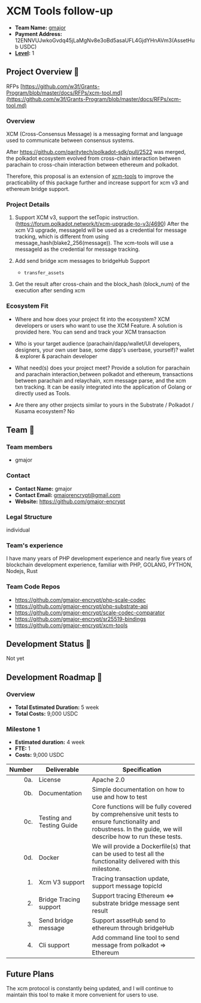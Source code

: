 # XCM Tools follow-up

* **Team Name:** [gmajor](https://github.com/gmajor-encrypt)
* **Payment Address:** 12ENNVUJwkoGvdq45jLaMgNv8e3oBd5asaUFL4GjdYHnAVm3(AssetHub USDC)
* **[Level](https://github.com/w3f/Grants-Program/tree/master#level_slider-levels):** 1

## Project Overview :page_facing_up:

RFPs [https://github.com/w3f/Grants-Program/blob/master/docs/RFPs/xcm-tool.md](https://github.com/w3f/Grants-Program/blob/master/docs/RFPs/xcm-tool.md)

### Overview

XCM (Cross-Consensus Message) is a messaging format and language used to communicate between consensus systems.

After https://github.com/paritytech/polkadot-sdk/pull/2522 was merged, the polkadot ecosystem evolved from cross-chain interaction
between parachain to cross-chain interaction between ethereum and polkadot.

Therefore, this proposal is an extension of [xcm-tools](https://github.com/gmajor-encrypt/xcm-tools) to improve the
practicability of this package further and increase support for xcm v3 and ethereum bridge support.

### Project Details

1. Support XCM v3, support the setTopic instruction.(https://forum.polkadot.network/t/xcm-upgrade-to-v3/4690)
   After the xcm V3 upgrade, messageId will be used as a credential for message tracking, which is different from using
   message_hash(blake2_256(message)).
   The xcm-tools will use a messageId as the credential for message tracking.

2. Add send bridge xcm messages to bridgeHub Support

    * `transfer_assets`

3. Get the result after cross-chain and the block_hash (block_num) of the execution after sending xcm

### Ecosystem Fit

- Where and how does your project fit into the ecosystem?
  XCM developers or users who want to use the XCM Feature. A solution is provided here. You can send and track your XCM
  transaction

- Who is your target audience (parachain/dapp/wallet/UI developers, designers, your own user base, some dapp's userbase,
  yourself)?
  wallet & explorer & parachain developer

- What need(s) does your project meet?
  Provide a solution for parachain and parachain interaction,between polkadot and ethereum, transactions between parachain and relaychain,
  xcm message parse, and the xcm txn tracking. It can be easily integrated into the application of Golang or directly used as Tools.

- Are there any other projects similar to yours in the Substrate / Polkadot / Kusama ecosystem?
  No

## Team :busts_in_silhouette:

### Team members

* gmajor

### Contact

* **Contact Name:** gmajor
* **Contact Email:** gmajorencrypt@gmail.com
* **Website:** https://github.com/gmajor-encrypt

### Legal Structure

individual

### Team's experience

I have many years of PHP development experience and nearly five years of blockchain development experience, familiar
with PHP, GOLANG, PYTHON, Nodejs, Rust

### Team Code Repos

- https://github.com/gmajor-encrypt/php-scale-codec
- https://github.com/gmajor-encrypt/php-substrate-api
- https://github.com/gmajor-encrypt/scale-codec-comparator
- https://github.com/gmajor-encrypt/sr25519-bindings
- https://github.com/gmajor-encrypt/xcm-tools

## Development Status :open_book:

Not yet

## Development Roadmap :nut_and_bolt:

### Overview

* **Total Estimated Duration:** 5 week
* **Total Costs:** 9,000 USDC

### Milestone 1

* **Estimated duration:** 4 week
* **FTE:**  1
* **Costs:** 9,000 USDC

| Number | Deliverable               | Specification                                                                                                                                                   |
|-------:|---------------------------|-----------------------------------------------------------------------------------------------------------------------------------------------------------------|
|    0a. | License                   | Apache 2.0                                                                                                                                                      |
|    0b. | Documentation             | Simple documentation on how to use and how to test                                                                                                              |
|    0c. | Testing and Testing Guide | Core functions will be fully covered by comprehensive unit tests to ensure functionality and robustness. In the guide, we will describe how to run these tests. |
|    0d. | Docker                    | We will provide a Dockerfile(s) that can be used to test all the functionality delivered with this milestone.                                                   |
|     1. | Xcm V3 support            | Tracing transaction update, support message topicId                                                                                                             |  
|     2. | Bridge Tracing support    | Support tracing Ethereum <=> substrate bridge message sent result                                                                                               |  
|     3. | Send bridge message       | Support assetHub send to ethereum through bridgeHub                                                                                                             |
|     4. | Cli support               | Add command line tool to send message from polkadot => Ethereum                                                                                                 |

## Future Plans

The xcm protocol is constantly being updated, and I will continue to maintain this tool to make it more convenient for
users to use.